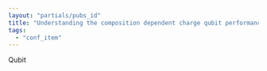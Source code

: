 ```yaml
---
layout: "partials/pubs_id"
title: "Understanding the composition dependent charge qubit performance of a dual-gate AlxGa1-xAs nanowire FET"
tags:
  - "conf_item"
---
```

Qubit